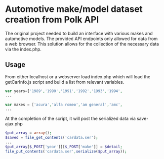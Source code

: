 # Automotive make/model dataset creation from Polk API

The original project needed to build an interface with various makes and automotive models. The provided API endpoints only allowed for data from a web browser. This solution allows for the collection of the necessary data via the index.php.

## Usage
From either localhost or a webserver load index.php which will load the getCarInfo.js script and build a list from relevant variables.
```php
var years=['1989','1990','1991','1992','1993','1994',
...

var makes = ['acura','alfa romeo','am general','amc', 
...
```

At the completion of the script, it will post the serialized data via save-ajax.php
```php
$put_array = array();
$saved = file_get_contents('cardata.ser');
...
$put_array[$_POST['year']][$_POST['make']] = $detail;
file_put_contents('cardata.ser',serialize($put_array));
```
